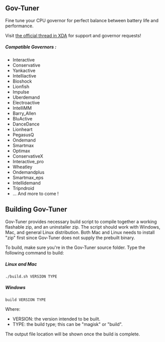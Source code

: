 Gov-Tuner
------
Fine tune your CPU governor for perfect balance between battery life and performance.

Visit [the official thread in XDA](http://forum.xda-developers.com/android/software-hacking/mod-gov-tuner-project-29th-june-2016-t3407828) for support and governor requests!

##### Compatible Governors :
- Interactive
- Conservative
- Yankactive
- Intelliactive
- Bioshock
- Lionfish
- Impulse
- Uberdemand
- Electroactive
- IntelliMM
- Barry_Allen
- BluActive
- DanceDance
- Lionheart
- PegasusQ
- Ondemand
- Smartmax
- Optimax
- ConservativeX
- Interactive_pro
- Wheatley
- Ondemandplus
- Smartmax_eps
- Intellidemand
- Tripndroid
- ... And more to come !

## Building Gov-Tuner
Gov-Tuner provides necessary build script to compile together a working flashable zip, and an uninstaller zip. The script should work with Windows, Mac, and general Linux distribution. Both Mac and Linux needs to install "zip" first since Gov-Tuner does not supply the prebuilt binary.

To build, make sure you're in the Gov-Tuner source folder. Type the following command to build:

##### Linux and Mac

	./build.sh VERSION TYPE

##### Windows

	build VERSION TYPE

Where:
- VERSION: the version intended to be built.
- TYPE: the build type; this can be "magisk" or "build".

The output file location will be shown once the build is complete.
